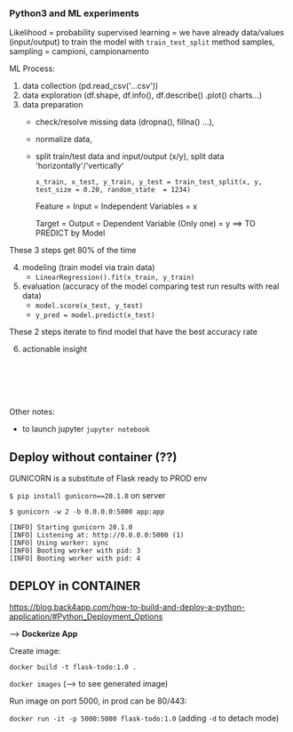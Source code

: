 ### Python3 and ML experiments

Likelihood = probability
supervised learning = we have already data/values (input/output) to train the model with `train_test_split` method
samples, sampling = campioni, campionamento

ML Process:

1. data collection (pd.read_csv('...csv'))
2. data exploration (df.shape, df.info(), df.describe() .plot() charts...)
3. data preparation 
   - check/resolve missing data (dropna(), fillna() ...), 
   - normalize data,
   - split train/test data and input/output (x/y), split data 'horizontally'/'vertically'

     `x_train, x_test, y_train, y_test = train_test_split(x, y, test_size = 0.20, random_state  = 1234)`

     Feature = Input = Independent Variables = x
     
     Target = Output = Dependent Variable (Only one) = y  ==> TO PREDICT by Model

These 3 steps get 80% of the time

4. modeling (train model via train data)
   - `LinearRegression().fit(x_train, y_train)`
5. evaluation (accuracy of the model comparing test run results with real data)
   - `model.score(x_test, y_test)`
   - `y_pred = model.predict(x_test)`

These 2 steps iterate to find model that have the best accuracy rate

6. actionable insight



<br><br><br><br>


Other notes:
- to launch jupyter `jupyter notebook`




## Deploy without container (??)
GUNICORN is a substitute of Flask ready to PROD env

`$ pip install gunicorn==20.1.0`  on server


```
$ gunicorn -w 2 -b 0.0.0.0:5000 app:app

[INFO] Starting gunicorn 20.1.0
[INFO] Listening at: http://0.0.0.0:5000 (1)
[INFO] Using worker: sync
[INFO] Booting worker with pid: 3
[INFO] Booting worker with pid: 4
```




## DEPLOY in CONTAINER
https://blog.back4app.com/how-to-build-and-deploy-a-python-application/#Python_Deployment_Options 

--> **Dockerize App**

Create image:

`docker build -t flask-todo:1.0 .`

`docker images` (--> to see generated image)

Run image on port 5000, in prod can be 80/443:

`docker run -it -p 5000:5000 flask-todo:1.0`
(adding `-d` to detach mode)


